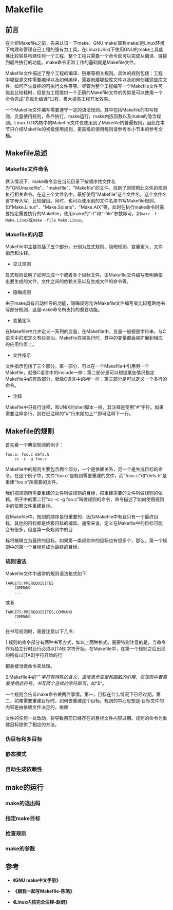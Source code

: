 # Makefile

## 前言

在介绍Makefile之前，先来认识一下make。GNU make(简称make)是Linux环境下构建和管理自己工程的强有力工具。在Linux(Unix)下使用GNU的make工具能够比较容易构建任何一个工程，整个工程只需要一个命令就可以完成从编译、链接到最终执行的功能。make命令正常工作的基础就是Makefile文件。

Makefile文件描述了整个工程的编译、链接等相关规则。具体的规则包括：工程中哪些源文件需要编译以及如何编译，需要创建哪些库文件以及如何创建这些库文件，如何产生最终的可执行文件等等。尽管为整个工程编写一个Makefile文件可能会比较耗时，但是为工程提供一个正确的Makefile文件的优势是可以使用一个命令完成”自动化编译“过程，极大提高工程开发效率。

一个Makefile文件编写需要遵守一定的语法规则。其中包括Makefile的书写规则，变量使用规则，条件执行，make运行，make内嵌函数以及make的隐含规则。Linux 0.11内核中的Makefile文件仅使用到了Makefile的普遍规则，因此在本节只介绍Makefile的初级使用规则，更高级的使用规则请参考本小节末的参考文档。

## Makefile总述

### Makefile文件命名

默认情况下，make命令会在当前目录下按顺序找文件名为"GNUmakefile"、"makefile"、"Makefile"的文件，找到了则按照此文件的规则执行相关命令。在这三个文件名中，最好使用"Makefile"这个文件名，这个文件名首字母大写，比较醒目。同时，也可以使用别的文件名来书写Makefile规则，如"Make.Linux"、"Make.Solaris"、"Make.AIX"等，此时在执行make命令时需要指定需要执行的Makefile，使用make的"-f"和"-file"参数即可，如`make -f Make.Linux`或`make -file Make.Linux`。

### Makefile的内容

Makefile中主要包括了五个部分，分别为显式规则、隐晦规则、变量定义、文件指示和注释。

* 显式规则

显式规则说明了如何生成一个或者多个目标文件。由Makefile文件编写者明确指出要生成的文件，文件之间的依赖关系以及生成文件的命令等。

* 隐晦规则

由于make具有自动推导的功能，隐晦规则允许Makefile文件编写者比较粗略地书写部分规则，这是make命令所支持的重要功能。

* 变量定义

在Makefile中允许定义一系列的变量，在Makefile中，变量一般都是字符串，与C语言中的宏定义有些类似。Makefile在被执行时，其中的变量都会被扩展到相应的应用位置上。

* 文件指示

文件指示包括了三个部分。第一部分，可以在一个Makefile中引用另一个Makefile，就像C语言中的include一样；第二部分是可以根据某些情况指定Makefile中的有效部分，就像C语言中的#if一样；第三部分是可以定义一个多行的命令。

* 注释

Makefile中只有行注释，和UNIX的shell脚本一样，其注释是使用"#"字符。如果需要注释多行，则在已注释的"#"行末尾加上"\"即可注释下一行。


## Makefile的规则

首先看一个典型规则的例子：

```
foo.o: foo.c defs.h
    cc -c -g foo.c
```
Makefile中的规则主要包含两个部分，一个是依赖关系，另一个是生成目标的命令。在这个例子中，文件“foo.o”是规则需要重建的文件，而“fooc.c”和“defs.h”是重建“foo.o”所需要的文件。

我们把规则所需要重建的文件叫做规则的目标，把重建需要的文件叫做规则的依赖。例子中的第二行“cc -c -g foo.c”叫做规则的命令，命令描述了如何使用规则中的依赖文件重建目标。

在Makefile中，规则的顺序是很重要的，因为Makefile中有且只有一个最终目标，其他的目标都是终极目标的铺垫。通常来说，定义在Makefile中的目标可能会有很多，但是第一条规则中的目

标将被确立为最终的目标。如果第一条规则中的目标也有很多个，那么，第一个规则中的第一个目标将成为最终的目标。

### 规则语法

Makefile文件中通常的规则语法格式如下:

```
TARGETS:PREREQUISITES
    COMMAND
    ...
```
或者

```
TARGETS:PREREQUISITES;COMMAND
    COMMAND
    ...
```

在书写规则时，需要注意以下几点:

1.规则的命令部分有两种书写方式，如以上两种格式。需要特别注意的是，当命令作为独立行时此行必须以[TAB]字符开始。在Makefile中，在第一个规则之后出现的所有以[TAB]字符开始的行

都会被当做命令来处理。

2.Makefile中的“$”字符有特殊的含义，通常表示变量和函数的引用，在规则中若需要使用此符号，书写两个连续的字符即可，如“$$”。

一个规则会告诉make命令做两件事情。第一，目标在什么情况下已经过期。第二，如果需要重建目标时，如何去重建这个目标。规则的中心思想是:目标文件的内容是由依赖文件决定的，依赖

文件的任何一处改动，将导致目前已经存在的目标文件内容过期。规则的命令为重建目标提供了相应的方法。


### 伪目标和多目标

### 静态模式

### 自动生成依赖性



## make的运行


### make的退出码

### 指定make目标

### 检查规则

### make的参数

## 参考

* **《GNU make中文手册》**

* **《跟我一起写Makefile-陈皓》**

* **《Linux内核完全注释-赵炯》**
